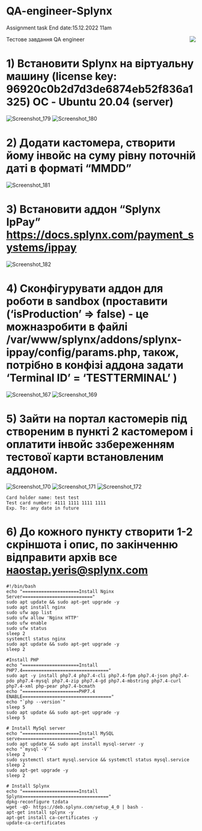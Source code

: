 # QA-engineer-Splynx
Assignment task End date:15.12.2022  11am

Тестове завдання
QA engineer
<img src="https://user-images.githubusercontent.com/106797604/208827011-7fc52bcc-12f7-49ed-bf95-efdbba2194ae.png" align="right">
# 1) Встановити Splynx на віртуальну машину (license key: 96920c0b2d7d3de6874eb52f836a1325) ОС - Ubuntu 20.04 (server)
![Screenshot_179](https://user-images.githubusercontent.com/106797604/208830737-c7f71db8-7ce4-48a3-96d4-24ac56b9274c.png)
![Screenshot_180](https://user-images.githubusercontent.com/106797604/208830934-c67a91e2-8de2-463e-b70f-e0ffdcaf69fd.png)

# 2) Додати кастомера, створити йому інвойс на суму рівну поточній даті в форматі “MMDD”
![Screenshot_181](https://user-images.githubusercontent.com/106797604/208832133-f69cdf50-cb80-4e14-9f63-83722023a317.png)



# 3) Встановити аддон “Splynx IpPay” https://docs.splynx.com/payment_systems/ippay
![Screenshot_182](https://user-images.githubusercontent.com/106797604/208832439-e17a8416-a283-48cb-96c8-a18497ef90f4.png)


# 4) Сконфігурувати аддон для роботи в sandbox (проставити (‘isProduction’ => false) - це можназробити в файлі /var/www/splynx/addons/splynx-ippay/config/params.php, також, потрібно в конфізі аддона задати ‘Terminal ID’ = ‘TESTTERMINAL’ )
![Screenshot_167](https://user-images.githubusercontent.com/106797604/208800132-37ed7215-e04d-4cba-88ab-c2c9460cf4f5.png)
![Screenshot_169](https://user-images.githubusercontent.com/106797604/208800135-c575194f-d007-446f-90cc-1b1b6a56c819.png)

# 5) Зайти на портал кастомерів під створеним в пункті 2 кастомером і оплатити інвойс ззбереженням тестової карти встановленим аддоном.
![Screenshot_170](https://user-images.githubusercontent.com/106797604/208800210-82ced700-1d14-40ea-abff-9777bf1470c2.png)
![Screenshot_171](https://user-images.githubusercontent.com/106797604/208800212-553e7f08-7caa-4ac1-94d9-f212d2862601.png)
![Screenshot_172](https://user-images.githubusercontent.com/106797604/208804012-73a7c6ba-e555-4a45-a4d7-fb6eaab1248b.png)

 ```
 Card holder name: test test
Test card number: 4111 1111 1111 1111
Exp. To: any date in future
```
# 6) До кожного пункту створити 1-2 скріншота і опис, по закінченню відправити архів все наostap.yeris@splynx.com
```
#!/bin/bash
echo "=====================Install Nginx Server=========================="
sudo apt update && sudo apt-get upgrade -y 
sudo apt install nginx
sudo ufw app list
sudo ufw allow 'Nginx HTTP'
sudo ufw enable
sudo ufw status
sleep 2
systemctl status nginx 
sudo apt update && sudo apt-get upgrade -y
sleep 2

#Install PHP 
echo "=====================Install PHP7.4================================"
sudo apt -y install php7.4 php7.4-cli php7.4-fpm php7.4-json php7.4-pdo php7.4-mysql php7.4-zip php7.4-gd php7.4-mbstring php7.4-curl php7.4-xml php-pear php7.4-bcmath
echo "=====================PHP7.4 ENABLE================================="
echo "`php --version`"
sleep 5
sudo apt update && sudo apt-get upgrade -y
sleep 5

# Install MySql server
echo "=====================Install MySQL serve==========================="
sudo apt update && sudo apt install mysql-server -y 
echo "`mysql -V`"
sleep 2
sudo systemctl start mysql.service && systemctl status mysql.service
sleep 2
sudo apt-get upgrade -y
sleep 2

# Install Splynx
echo "=====================Install Splynx================================"
dpkg-reconfigure tzdata
wget -qO- https://deb.splynx.com/setup_4_0 | bash -
apt-get install splynx -y
apt-get install ca-certificates -y
update-ca-certificates

```
